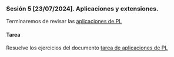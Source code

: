 ### Sesión 5 [23/07/2024]. Aplicaciones y extensiones.

Terminaremos de revisar las [aplicaciones de PL](https://docs.google.com/document/d/1zaAQceZ1nUFw1Bfc2RYcN87CS7_LQRJXAFDQE_BAdCM/edit?usp=sharing)

#### Tarea
Resuelve los ejercicios del documento [tarea de aplicaciones de PL](https://docs.google.com/document/d/1YAYNFTwmi_Ph5o2G_6DYxpahO0T8VhXlKXkYSbBN-eI/edit?usp=sharing)
